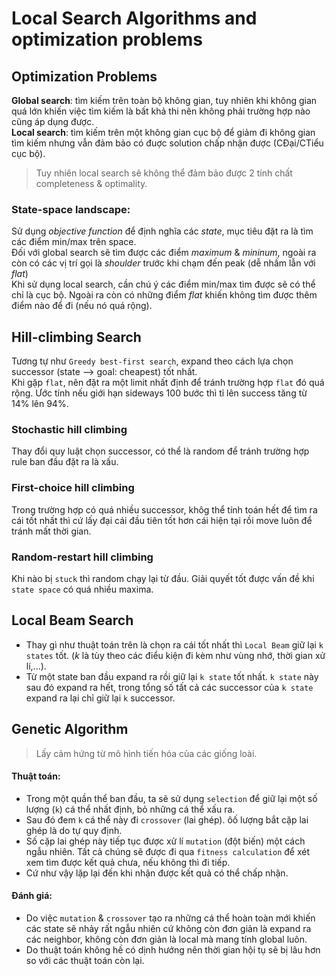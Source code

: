 # Local Search Algorithms and optimization problems

## Optimization Problems
**Global search**: tìm kiếm trên toàn bộ không gian, tuy nhiên khi không gian quá lớn khiến việc tìm kiếm là bất khả thi nên không phải trường hợp nào cũng áp dụng được. <br>
**Local search**: tìm kiếm trên một không gian cục bộ để giảm đi không gian tìm kiếm nhưng vẫn đảm bảo có đuợc solution chấp nhận được (CĐại/CTiểu cục bộ). <br>
> Tuy nhiên local search sẽ không thể đảm bảo được 2 tính chất completeness & optimality.
### State-space landscape:
Sử dụng *objective function* để định nghĩa các *state*, mục tiêu đặt ra là tìm các điểm min/max trên space. <br>
Đối với global search sẽ tìm được các điểm *maximum* & *mininum*, ngoài ra còn có các vị trí gọi là *shoulder* trước khi chạm đến peak (dễ nhầm lẫn với *flat*) <br>
Khi sử dụng local search, cần chú ý các điểm min/max tìm được sẽ có thể chỉ là cục bộ. Ngoài ra còn có những điểm *flat* khiến không tìm được thêm điểm nào để đi (nếu nó quá rộng).

## Hill-climbing Search
Tương tự như `Greedy best-first search`, expand theo cách lựa chọn successor (state --> goal: cheapest) tốt nhất. <br>
Khi gặp `flat`, nên đặt ra một limit nhất định để tránh trường hợp `flat` đó quá rộng. Ước tính nếu giới hạn sideways 100 bước thì tỉ lên success tăng từ 14% lên 94%. <br>
### Stochastic hill climbing
Thay đổi quy luật chọn successor, có thể là random để tránh trường hợp rule ban đầu đặt ra là xấu.
### First-choice hill climbing
Trong trường hợp có quá nhiều successor, khôg thể tính toán hết để tìm ra cái tốt nhất thì cứ lấy đại cái đầu tiên tốt hơn cái hiện tại rồi move luôn để tránh mất thời gian.
### Random-restart hill climbing
Khi nào bị `stuck` thì random chạy lại từ đầu. Giải quyết tốt được vấn đề khi `state space` có quá nhiều maxima.

<div style="page-break-after: always;"></div>

## Local Beam Search
- Thay gì như thuật toán trên là chọn ra cái tốt nhất thì `Local Beam` giữ lại `k states` tốt. (*k* là tùy theo các điểu kiện đi kèm như vùng nhớ, thời gian xử lí,...).
- Từ một state ban đầu expand ra rồi giữ lại `k state` tốt nhất. `k state` này sau đó expand ra hết, trong tổng số tất cả các successor của `k state` expand ra lại chỉ giữ lại `k` successor.

## Genetic Algorithm
> Lấy cảm hứng từ mô hình tiến hóa của các giống loài.
#### Thuật toán:
- Trong một quần thể ban đầu, ta sẽ sử dụng `selection` để giữ lại một số lượng (`k`) cá thể nhất định, bỏ những cá thể xấu ra.
- Sau đó đem `k` cá thể này đi `crossover` (lai ghép). ôố lượng bắt cặp lai ghép là do tự quy định.
- Số cặp lai ghép này tiếp tục được xử lí `mutation` (đột biến) một cách ngẫu nhiên. Tất cả chúng sẽ được đi qua `fitness calculation` để xét xem tìm được kết quả chưa, nếu không thì đi tiếp.
- Cứ như vậy lặp lại đến khi nhận được kết quả có thể chấp nhận.
#### Đánh giá:
- Do việc `mutation` & `crossover` tạo ra những cá thể hoàn toàn mới khiến các state sẽ nhảy rất ngẫu nhiên cứ không còn đơn giản là expand ra các neighbor, không còn đơn giản là local mà mang tính global luôn. <br>
- Do thuật toán không hề có dịnh hướng nên thời gian hội tụ sẽ bị lâu hơn so với các thuật toán còn lại. <br>
